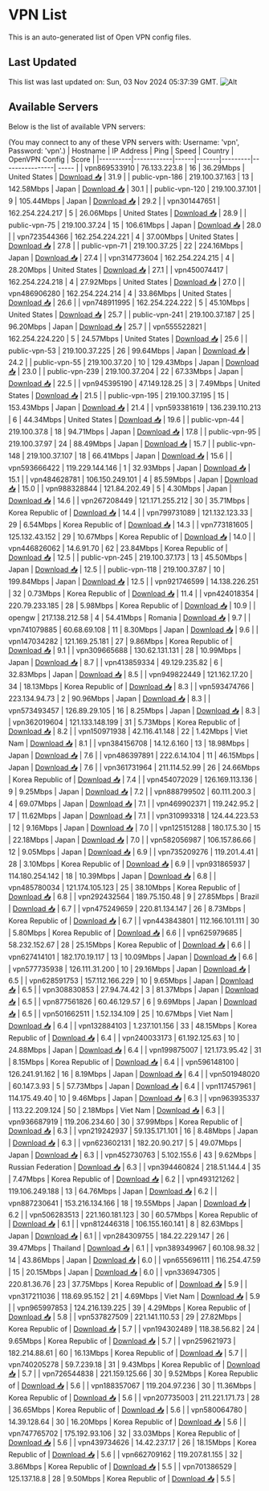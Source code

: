 # VPN List

This is an auto-generated list of Open VPN config files.

## Last Updated

This list was last updated on: Sun, 03 Nov 2024 05:37:39 GMT.
![Alt](https://repobeats.axiom.co/api/embed/186b98318ef1479477931607c1ad7d823f12451f.svg "Repobeats analytics image")

## Available Servers

Below is the list of available VPN servers:

(You may connect to any of these VPN servers with: Username: 'vpn', Password: 'vpn'.)
| Hostname | IP Address | Ping | Speed | Country | OpenVPN Config | Score |
|----------|------------|------|-------|---------|----------------| ----- |
| vpn869533910 | 76.133.223.8 | 16 | 36.29Mbps | United States | [Download 📥](./configs/server_0_US.ovpn) | 31.9 |
| public-vpn-186 | 219.100.37.163 | 13 | 142.58Mbps | Japan | [Download 📥](./configs/server_1_JP.ovpn) | 30.1 |
| public-vpn-120 | 219.100.37.101 | 9 | 105.44Mbps | Japan | [Download 📥](./configs/server_2_JP.ovpn) | 29.2 |
| vpn301447651 | 162.254.224.217 | 5 | 26.06Mbps | United States | [Download 📥](./configs/server_3_US.ovpn) | 28.9 |
| public-vpn-75 | 219.100.37.24 | 15 | 106.61Mbps | Japan | [Download 📥](./configs/server_4_JP.ovpn) | 28.0 |
| vpn723544366 | 162.254.224.221 | 4 | 37.00Mbps | United States | [Download 📥](./configs/server_5_US.ovpn) | 27.8 |
| public-vpn-71 | 219.100.37.25 | 22 | 224.16Mbps | Japan | [Download 📥](./configs/server_6_JP.ovpn) | 27.4 |
| vpn314773604 | 162.254.224.215 | 4 | 28.20Mbps | United States | [Download 📥](./configs/server_7_US.ovpn) | 27.1 |
| vpn450074417 | 162.254.224.218 | 4 | 27.92Mbps | United States | [Download 📥](./configs/server_8_US.ovpn) | 27.0 |
| vpn486906280 | 162.254.224.214 | 4 | 33.86Mbps | United States | [Download 📥](./configs/server_9_US.ovpn) | 26.6 |
| vpn748911995 | 162.254.224.222 | 5 | 45.10Mbps | United States | [Download 📥](./configs/server_10_US.ovpn) | 25.7 |
| public-vpn-241 | 219.100.37.187 | 25 | 96.20Mbps | Japan | [Download 📥](./configs/server_11_JP.ovpn) | 25.7 |
| vpn555522821 | 162.254.224.220 | 5 | 24.57Mbps | United States | [Download 📥](./configs/server_12_US.ovpn) | 25.6 |
| public-vpn-53 | 219.100.37.225 | 26 | 99.64Mbps | Japan | [Download 📥](./configs/server_13_JP.ovpn) | 24.2 |
| public-vpn-55 | 219.100.37.20 | 10 | 129.43Mbps | Japan | [Download 📥](./configs/server_14_JP.ovpn) | 23.0 |
| public-vpn-239 | 219.100.37.204 | 22 | 67.33Mbps | Japan | [Download 📥](./configs/server_15_JP.ovpn) | 22.5 |
| vpn945395190 | 47.149.128.25 | 3 | 7.49Mbps | United States | [Download 📥](./configs/server_16_US.ovpn) | 21.5 |
| public-vpn-195 | 219.100.37.195 | 15 | 153.43Mbps | Japan | [Download 📥](./configs/server_17_JP.ovpn) | 21.4 |
| vpn593381619 | 136.239.110.213 | 6 | 44.34Mbps | United States | [Download 📥](./configs/server_18_US.ovpn) | 19.6 |
| public-vpn-44 | 219.100.37.8 | 18 | 94.71Mbps | Japan | [Download 📥](./configs/server_19_JP.ovpn) | 17.8 |
| public-vpn-95 | 219.100.37.97 | 24 | 88.49Mbps | Japan | [Download 📥](./configs/server_20_JP.ovpn) | 15.7 |
| public-vpn-148 | 219.100.37.107 | 18 | 66.41Mbps | Japan | [Download 📥](./configs/server_21_JP.ovpn) | 15.6 |
| vpn593666422 | 119.229.144.146 | 1 | 32.93Mbps | Japan | [Download 📥](./configs/server_22_JP.ovpn) | 15.1 |
| vpn484628781 | 106.150.249.101 | 4 | 85.59Mbps | Japan | [Download 📥](./configs/server_23_JP.ovpn) | 15.0 |
| vpn988328844 | 121.84.202.49 | 5 | 4.30Mbps | Japan | [Download 📥](./configs/server_24_JP.ovpn) | 14.6 |
| vpn267208449 | 121.171.255.212 | 30 | 35.71Mbps | Korea Republic of | [Download 📥](./configs/server_25_KR.ovpn) | 14.4 |
| vpn799731089 | 121.132.123.33 | 29 | 6.54Mbps | Korea Republic of | [Download 📥](./configs/server_26_KR.ovpn) | 14.3 |
| vpn773181605 | 125.132.43.152 | 29 | 10.67Mbps | Korea Republic of | [Download 📥](./configs/server_27_KR.ovpn) | 14.0 |
| vpn446826062 | 14.6.91.70 | 62 | 23.84Mbps | Korea Republic of | [Download 📥](./configs/server_28_KR.ovpn) | 12.5 |
| public-vpn-245 | 219.100.37.173 | 13 | 45.50Mbps | Japan | [Download 📥](./configs/server_29_JP.ovpn) | 12.5 |
| public-vpn-118 | 219.100.37.87 | 10 | 199.84Mbps | Japan | [Download 📥](./configs/server_30_JP.ovpn) | 12.5 |
| vpn921746599 | 14.138.226.251 | 32 | 0.73Mbps | Korea Republic of | [Download 📥](./configs/server_31_KR.ovpn) | 11.4 |
| vpn424018354 | 220.79.233.185 | 28 | 5.98Mbps | Korea Republic of | [Download 📥](./configs/server_32_KR.ovpn) | 10.9 |
| opengw | 217.138.212.58 | 4 | 54.41Mbps | Romania | [Download 📥](./configs/server_33_RO.ovpn) | 9.7 |
| vpn741079885 | 60.68.69.108 | 11 | 8.30Mbps | Japan | [Download 📥](./configs/server_34_JP.ovpn) | 9.6 |
| vpn147034282 | 121.169.25.181 | 27 | 9.86Mbps | Korea Republic of | [Download 📥](./configs/server_35_KR.ovpn) | 9.1 |
| vpn309665688 | 130.62.131.131 | 28 | 10.99Mbps | Japan | [Download 📥](./configs/server_36_JP.ovpn) | 8.7 |
| vpn413859334 | 49.129.235.82 | 6 | 32.83Mbps | Japan | [Download 📥](./configs/server_37_JP.ovpn) | 8.5 |
| vpn949822449 | 121.162.17.20 | 34 | 18.13Mbps | Korea Republic of | [Download 📥](./configs/server_38_KR.ovpn) | 8.3 |
| vpn593474766 | 223.134.94.73 | 2 | 90.96Mbps | Japan | [Download 📥](./configs/server_39_JP.ovpn) | 8.3 |
| vpn573493457 | 126.89.29.105 | 16 | 8.25Mbps | Japan | [Download 📥](./configs/server_40_JP.ovpn) | 8.3 |
| vpn362019604 | 121.133.148.199 | 31 | 5.73Mbps | Korea Republic of | [Download 📥](./configs/server_41_KR.ovpn) | 8.2 |
| vpn150971938 | 42.116.41.148 | 22 | 1.42Mbps | Viet Nam | [Download 📥](./configs/server_42_VN.ovpn) | 8.1 |
| vpn384156708 | 14.12.6.160 | 13 | 18.98Mbps | Japan | [Download 📥](./configs/server_43_JP.ovpn) | 7.6 |
| vpn486397891 | 222.6.14.104 | 11 | 46.15Mbps | Japan | [Download 📥](./configs/server_44_JP.ovpn) | 7.6 |
| vpn361731964 | 211.114.52.99 | 26 | 24.66Mbps | Korea Republic of | [Download 📥](./configs/server_45_KR.ovpn) | 7.4 |
| vpn454072029 | 126.169.113.136 | 9 | 9.25Mbps | Japan | [Download 📥](./configs/server_46_JP.ovpn) | 7.2 |
| vpn888799502 | 60.111.200.3 | 4 | 69.07Mbps | Japan | [Download 📥](./configs/server_47_JP.ovpn) | 7.1 |
| vpn469902371 | 119.242.95.2 | 17 | 11.62Mbps | Japan | [Download 📥](./configs/server_48_JP.ovpn) | 7.1 |
| vpn310993318 | 124.44.223.53 | 12 | 9.16Mbps | Japan | [Download 📥](./configs/server_49_JP.ovpn) | 7.0 |
| vpn125151288 | 180.17.5.30 | 15 | 22.18Mbps | Japan | [Download 📥](./configs/server_50_JP.ovpn) | 7.0 |
| vpn582056987 | 106.157.86.66 | 12 | 9.05Mbps | Japan | [Download 📥](./configs/server_51_JP.ovpn) | 6.9 |
| vpn735209276 | 119.201.4.41 | 28 | 3.10Mbps | Korea Republic of | [Download 📥](./configs/server_52_KR.ovpn) | 6.9 |
| vpn931865937 | 114.180.254.142 | 18 | 10.39Mbps | Japan | [Download 📥](./configs/server_53_JP.ovpn) | 6.8 |
| vpn485780034 | 121.174.105.123 | 25 | 38.10Mbps | Korea Republic of | [Download 📥](./configs/server_54_KR.ovpn) | 6.8 |
| vpn292432564 | 189.75.150.48 | 9 | 27.85Mbps | Brazil | [Download 📥](./configs/server_55_BR.ovpn) | 6.7 |
| vpn475249659 | 220.81.134.147 | 26 | 8.73Mbps | Korea Republic of | [Download 📥](./configs/server_56_KR.ovpn) | 6.7 |
| vpn443843801 | 112.166.101.111 | 30 | 5.80Mbps | Korea Republic of | [Download 📥](./configs/server_57_KR.ovpn) | 6.6 |
| vpn625979685 | 58.232.152.67 | 28 | 25.15Mbps | Korea Republic of | [Download 📥](./configs/server_58_KR.ovpn) | 6.6 |
| vpn627414101 | 182.170.19.117 | 13 | 10.09Mbps | Japan | [Download 📥](./configs/server_59_JP.ovpn) | 6.6 |
| vpn577735938 | 126.111.31.200 | 10 | 29.16Mbps | Japan | [Download 📥](./configs/server_60_JP.ovpn) | 6.5 |
| vpn628591753 | 157.112.166.229 | 10 | 9.65Mbps | Japan | [Download 📥](./configs/server_61_JP.ovpn) | 6.5 |
| vpn308830853 | 27.94.74.42 | 3 | 81.37Mbps | Japan | [Download 📥](./configs/server_62_JP.ovpn) | 6.5 |
| vpn877561826 | 60.46.129.57 | 6 | 9.69Mbps | Japan | [Download 📥](./configs/server_63_JP.ovpn) | 6.5 |
| vpn501662511 | 1.52.134.109 | 25 | 10.67Mbps | Viet Nam | [Download 📥](./configs/server_64_VN.ovpn) | 6.4 |
| vpn132884103 | 1.237.101.156 | 33 | 48.15Mbps | Korea Republic of | [Download 📥](./configs/server_65_KR.ovpn) | 6.4 |
| vpn240033173 | 61.192.125.63 | 10 | 24.88Mbps | Japan | [Download 📥](./configs/server_66_JP.ovpn) | 6.4 |
| vpn199875007 | 121.173.95.42 | 31 | 8.15Mbps | Korea Republic of | [Download 📥](./configs/server_67_KR.ovpn) | 6.4 |
| vpn596148100 | 126.241.91.162 | 16 | 8.19Mbps | Japan | [Download 📥](./configs/server_68_JP.ovpn) | 6.4 |
| vpn501948020 | 60.147.3.93 | 5 | 57.73Mbps | Japan | [Download 📥](./configs/server_69_JP.ovpn) | 6.4 |
| vpn117457961 | 114.175.49.40 | 10 | 9.46Mbps | Japan | [Download 📥](./configs/server_70_JP.ovpn) | 6.3 |
| vpn963935337 | 113.22.209.124 | 50 | 2.18Mbps | Viet Nam | [Download 📥](./configs/server_71_VN.ovpn) | 6.3 |
| vpn936687919 | 119.206.234.60 | 30 | 37.99Mbps | Korea Republic of | [Download 📥](./configs/server_72_KR.ovpn) | 6.3 |
| vpn219242937 | 59.135.171.101 | 16 | 8.48Mbps | Japan | [Download 📥](./configs/server_73_JP.ovpn) | 6.3 |
| vpn623602131 | 182.20.90.217 | 5 | 49.07Mbps | Japan | [Download 📥](./configs/server_74_JP.ovpn) | 6.3 |
| vpn452730763 | 5.102.155.6 | 43 | 9.62Mbps | Russian Federation | [Download 📥](./configs/server_75_RU.ovpn) | 6.3 |
| vpn394460824 | 218.51.144.4 | 35 | 7.47Mbps | Korea Republic of | [Download 📥](./configs/server_76_KR.ovpn) | 6.2 |
| vpn493121262 | 119.106.249.188 | 13 | 64.76Mbps | Japan | [Download 📥](./configs/server_77_JP.ovpn) | 6.2 |
| vpn887230641 | 153.216.134.166 | 18 | 19.55Mbps | Japan | [Download 📥](./configs/server_78_JP.ovpn) | 6.2 |
| vpn506283513 | 221.160.181.123 | 30 | 60.57Mbps | Korea Republic of | [Download 📥](./configs/server_79_KR.ovpn) | 6.1 |
| vpn812446318 | 106.155.160.141 | 8 | 82.63Mbps | Japan | [Download 📥](./configs/server_80_JP.ovpn) | 6.1 |
| vpn284309755 | 184.22.229.147 | 26 | 39.47Mbps | Thailand | [Download 📥](./configs/server_81_TH.ovpn) | 6.1 |
| vpn389349967 | 60.108.98.32 | 14 | 43.86Mbps | Japan | [Download 📥](./configs/server_82_JP.ovpn) | 6.0 |
| vpn655696111 | 116.254.47.59 | 15 | 20.15Mbps | Japan | [Download 📥](./configs/server_83_JP.ovpn) | 6.0 |
| vpn336947305 | 220.81.36.76 | 23 | 37.75Mbps | Korea Republic of | [Download 📥](./configs/server_84_KR.ovpn) | 5.9 |
| vpn317211036 | 118.69.95.152 | 21 | 4.69Mbps | Viet Nam | [Download 📥](./configs/server_85_VN.ovpn) | 5.9 |
| vpn965997853 | 124.216.139.225 | 39 | 4.29Mbps | Korea Republic of | [Download 📥](./configs/server_86_KR.ovpn) | 5.8 |
| vpn537827509 | 221.141.110.53 | 29 | 27.82Mbps | Korea Republic of | [Download 📥](./configs/server_87_KR.ovpn) | 5.7 |
| vpn194302489 | 118.38.56.82 | 24 | 9.65Mbps | Korea Republic of | [Download 📥](./configs/server_88_KR.ovpn) | 5.7 |
| vpn259621973 | 182.214.88.61 | 60 | 16.13Mbps | Korea Republic of | [Download 📥](./configs/server_89_KR.ovpn) | 5.7 |
| vpn740205278 | 59.7.239.18 | 31 | 9.43Mbps | Korea Republic of | [Download 📥](./configs/server_90_KR.ovpn) | 5.7 |
| vpn726544838 | 221.159.125.66 | 30 | 9.52Mbps | Korea Republic of | [Download 📥](./configs/server_91_KR.ovpn) | 5.6 |
| vpn188357067 | 119.204.97.236 | 30 | 11.36Mbps | Korea Republic of | [Download 📥](./configs/server_92_KR.ovpn) | 5.6 |
| vpn207735003 | 211.221.171.73 | 28 | 36.65Mbps | Korea Republic of | [Download 📥](./configs/server_93_KR.ovpn) | 5.6 |
| vpn580064780 | 14.39.128.64 | 30 | 16.20Mbps | Korea Republic of | [Download 📥](./configs/server_94_KR.ovpn) | 5.6 |
| vpn747765702 | 175.192.93.106 | 32 | 33.03Mbps | Korea Republic of | [Download 📥](./configs/server_95_KR.ovpn) | 5.6 |
| vpn439734626 | 14.42.237.17 | 26 | 18.15Mbps | Korea Republic of | [Download 📥](./configs/server_96_KR.ovpn) | 5.6 |
| vpn662709162 | 119.207.81.155 | 32 | 3.86Mbps | Korea Republic of | [Download 📥](./configs/server_97_KR.ovpn) | 5.5 |
| vpn701386529 | 125.137.18.8 | 28 | 9.50Mbps | Korea Republic of | [Download 📥](./configs/server_98_KR.ovpn) | 5.5 |

